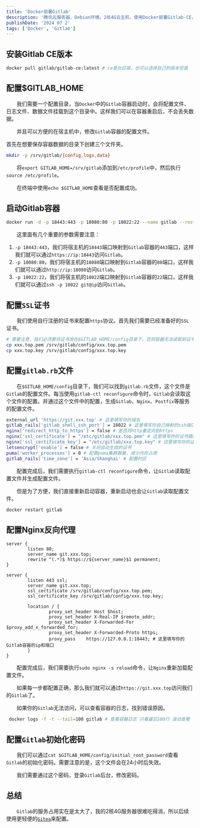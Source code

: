 ```yaml
---
title: 'Docker部署Gitlab'
description: '腾讯云服务器，Debian环境。2核4G云主机，使用Docker部署Gitlab-CE，并使用外部Nginx反向代理配置域名以及HTTPS协议。'
publishDate: '2024 07 2'
tags: ['Docker', 'Gitlab']
---
```


## 安装Gitlab CE版本

```bash
docker pull gitlab/gitlab-ce:latest # ce是社区版，也可以选择自己的版本安装
```

## 配置$GITLAB_HOME

&ensp;&ensp;&ensp;&ensp;我们需要一个配置目录，当`Docker`中的`Gitlab`容器启动时，会将配置文件、日志文件、数据文件挂载到这个目录中。这样我们可以在容器重启后，不会丢失数据。

&ensp;&ensp;&ensp;&ensp;并且可以方便的在宿主机中，修改`Gitlab`容器的配置文件。

首先在想要保存容器数据的目录下创建三个文件夹。

```bash
mkdir -p /srv/gitlab/{config,logs,data}
```

&ensp;&ensp;&ensp;&ensp;将`export GITLAB_HOME=/srv/gitlab`添加到`/etc/profile`中，然后执行`source /etc/profile`。

&ensp;&ensp;&ensp;&ensp;在终端中使用`echo $GITLAB_HOME`查看是否配置成功。

## 启动Gitlab容器

```bash
docker run -d -p 18443:443 -p 18080:80 -p 18022:22 --name gitlab --restart always -v $GITLAB_HOME/config:/etc/gitlab -v $GITLAB_HOME/logs:/var/log/gitlab -v $GITLAB_HOME/data:/var/opt/gitlab gitlab
```

&ensp;&ensp;&ensp;&ensp;这里面有几个重要的参数需要注意：

1. `-p 18443:443`，我们将宿主机的`18443`端口映射到`Gitlab`容器的`443`端口，这样我们就可以通过`https://ip:18443`访问`Gitlab`。
2. `-p 18080:80`，我们将宿主机的`18080`端口映射到`Gitlab`容器的`80`端口，这样我们就可以通过`http://ip:18080`访问`Gitlab`。
3. `-p 18022:22`，我们将宿主机的`18022`端口映射到`Gitlab`容器的`22`端口，这样我们就可以通过`ssh -p 18022 git@ip`访问`Gitlab`。

## 配置`SSL`证书

&ensp;&ensp;&ensp;&ensp;我们使用自行注册的证书来配置`https`协议。首先我们需要已经准备好的`SSL`证书。

```bash
# 需要注意，我们必须要将证书放在$GITLAB_HOME/config目录下，否则容器无法读取到证书。
cp xxx.top.pem /srv/gitlab/config/xxx.top.pem
cp xxx.top.key /srv/gitlab/config/xxx.top.key
```

## 配置`gitlab.rb`文件

&ensp;&ensp;&ensp;&ensp;在`$GITLAB_HOME/config`目录下，我们可以找到`gitlab.rb`文件，这个文件是`Gitlab`的配置文件。每当使用`gitlab-ctl reconfigure`命令时，`Gitlab`会读取这个文件的配置。并通过这个文件中的配置，生成`Gitlab`、`Nginx`、`Postfix`等服务的配置文件。

```bash
external_url 'https://git.xxx.top' # 这里填写你的域名
gitlab_rails['gitlab_shell_ssh_port'] = 18022 # 这里填写你自己映射的ssh端口
nginx['redirect_http_to_https'] = false # 是否将http重定向到https
nginx['ssl_certificate'] = "/etc/gitlab/xxx.top.pem" # 这里填写你的证书路径
nginx['ssl_certificate_key'] = "/etc/gitlab/xxx.top.key" # 这里填写你的证书路径
letsencrypt['enable'] = false # 关闭自动生成的证书
puma['worker_processes'] = 0 # 配置puma集群数量，减少内存占用
gitlab_rails['time_zone'] = 'Asia/Shanghai' # 配置时区
```

&ensp;&ensp;&ensp;&ensp;配置完成后，我们需要执行`gitlab-ctl reconfigure`命令，让`Gitlab`读取配置文件并生成配置文件。

&ensp;&ensp;&ensp;&ensp;但是为了方便，我们直接重新启动容器，重新启动也会让`Gitlab`读取配置文件。

```bash
docker restart gitlab
```

## 配置Nginx反向代理

```nginx
server {
        listen 80;
        server_name git.xxx.top;
        rewrite ^(.*)$ https://${server_name}$1 permanent;
}

server {
        listen 443 ssl;
        server_name git.xxx.top;
        ssl_certificate /srv/gitlab/config/xxx.top.pem;
        ssl_certificate_key /srv/gitlab/config/xxx.top.key;

        location / {
                proxy_set_header Host $host;
                proxy_set_header X-Real-IP $remote_addr;
                proxy_set_header X-Forwarded-For $proxy_add_x_forwarded_for;
                proxy_set_header X-Forwarded-Proto https;
                proxy_pass    https://127.0.0.1:18443; # 这里填写你的Gitlab容器的ip和端口
        }
}

```

&ensp;&ensp;&ensp;&ensp;配置完成后，我们需要执行`sudo nginx -s reload`命令，让`Nginx`重新加载配置文件。

&ensp;&ensp;&ensp;&ensp;如果每一步都配置正确，那么我们就可以通过`https://git.xxx.top`访问我们的`Gitlab`了。

&ensp;&ensp;&ensp;&ensp;如果你的`Gitlab`无法访问，可以查看容器的日志，找到错误原因。

```bash
 docker logs -f -t --tail=100 gitlab # 查看容器日志 只看最后100行 滚动查看
```

## 配置`Gitlab`初始化密码

&ensp;&ensp;&ensp;&ensp;我们可以通过`cat $GITLAB_HOME/config/initial_root_password`查看`Gitlab`的初始化密码。需要注意的是，这个文件会在24小时后失效。

&ensp;&ensp;&ensp;&ensp;我们需要通过这个密码，登录`Gitlab`后台，修改密码。

## 总结

&ensp;&ensp;&ensp;&ensp;`Gitlab`的服务占用实在是太大了，我的2核4G服务器很难吃得消，所以后续使用更轻便的[`Gitea`](https://docs.gitea.com/)来配置。